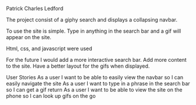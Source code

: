 Patrick Charles Ledford

The project consist of a giphy search and displays a collapsing navbar.

To use the site is simple. Type in anything in the search bar and a gif will appear on the site. 

Html, css, and javascript were used

For the future I would add a more interactive search bar. Add more content to the site. Have a better layout for the gifs when displayed.

User Stories
As a user I want to be able to easily view the navbar so I can easily navigate the site
As a user I want to type in a phrase in the search bar so I can get a gif return 
As a user I want to be able to view the site on the phone so I can look up gifs on the go